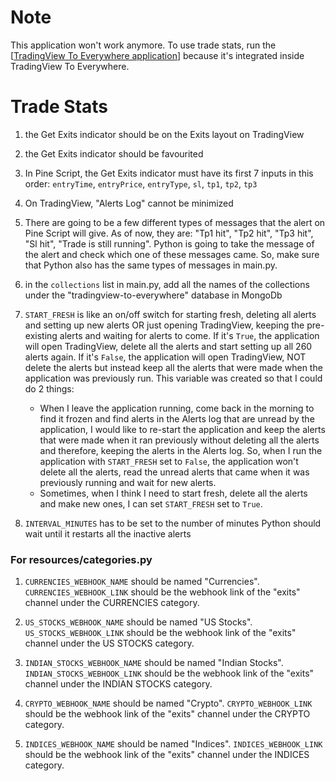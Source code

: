 # Note
This application won't work anymore. To use trade stats, run the [[TradingView To Everywhere application](https://github.com/araamas/Tradingview-to-Everywhere)] because it's integrated inside TradingView To Everywhere.

# Trade Stats

1. the Get Exits indicator should be on the Exits layout on TradingView

2. the Get Exits indicator should be favourited

3. In Pine Script, the Get Exits indicator must have its first 7 inputs in this order: `entryTime`, `entryPrice`, `entryType`, `sl`, `tp1`, `tp2`, `tp3`

4. On TradingView, "Alerts Log" cannot be minimized

5. There are going to be a few different types of messages that the alert on Pine Script will give. As of now, they are: "Tp1 hit", "Tp2 hit", "Tp3 hit", "Sl hit", "Trade is still running". Python is going to take the message of the alert and check which one of these messages came. So, make sure that Python also has the same types of messages in main.py.

6. in the `collections` list in main.py, add all the names of the collections under the "tradingview-to-everywhere" database in MongoDb

7. `START_FRESH` is like an on/off switch for starting fresh, deleting all alerts and setting up new alerts OR just opening TradingView, keeping the pre-existing alerts and waiting for alerts to come. If it's `True`, the application will open TradingView, delete all the alerts and start setting up all 260 alerts again. If it's `False`, the application will open TradingView, NOT delete the alerts but instead keep all the alerts that were made when the application was previously run. This variable was created so that I could do 2 things:
    - When I leave the application running, come back in the morning to find it frozen and find alerts in the Alerts log that are unread by the application, I would like to re-start the application and keep the alerts that were made when it ran previously without deleting all the alerts and therefore, keeping the alerts in the Alerts log. So, when I run the application with `START_FRESH` set to `False`, the application won't delete all the alerts, read the unread alerts that came when it was previously running and wait for new alerts.
    - Sometimes, when I think I need to start fresh, delete all the alerts and make new ones, I can set `START_FRESH` set to `True`.

8. `INTERVAL_MINUTES` has to be set to the number of minutes Python should wait until it restarts all the inactive alerts

### For resources/categories.py
1. `CURRENCIES_WEBHOOK_NAME` should be named "Currencies". `CURRENCIES_WEBHOOK_LINK` should be the webhook link of the "exits" channel under the CURRENCIES category.

2. `US_STOCKS_WEBHOOK_NAME` should be named "US Stocks". `US_STOCKS_WEBHOOK_LINK` should be the webhook link of the "exits" channel under the US STOCKS category.

3. `INDIAN_STOCKS_WEBHOOK_NAME` should be named "Indian Stocks". `INDIAN_STOCKS_WEBHOOK_LINK` should be the webhook link of the "exits" channel under the INDIAN STOCKS category.

4. `CRYPTO_WEBHOOK_NAME` should be named "Crypto". `CRYPTO_WEBHOOK_LINK` should be the webhook link of the "exits" channel under the CRYPTO category.

5. `INDICES_WEBHOOK_NAME` should be named "Indices". `INDICES_WEBHOOK_LINK` should be the webhook link of the "exits" channel under the INDICES category.